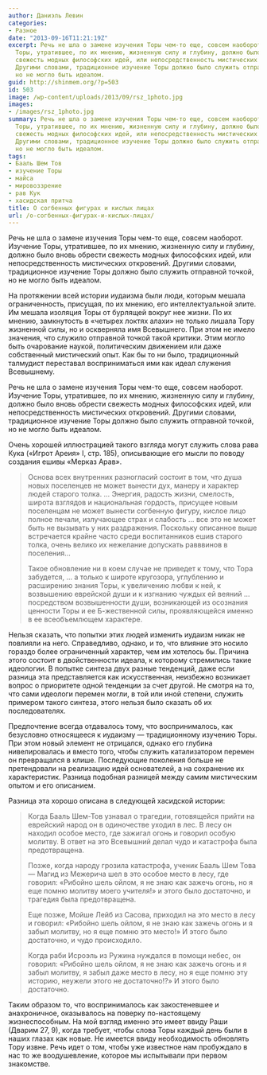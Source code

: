```yaml
---
author: Даниэль Левин
categories:
- Разное
date: "2013-09-16T11:21:19Z"
excerpt: Речь не шла о замене изучения Торы чем-то еще, совсем наоборот. Изучение
  Торы, утратившее, по их мнению, жизненную силу и глубину, должно было вновь обрести
  свежесть модных философских идей, или непосредственность мистических откровений.
  Другими словами, традиционное изучение Торы должно было служить отправной точкой,
  но не могло быть идеалом.
guid: http://shinmem.org/?p=503
id: 503
image: /wp-content/uploads/2013/09/rsz_1photo.jpg
images:
- /images/rsz_1photo.jpg
summary: Речь не шла о замене изучения Торы чем-то еще, совсем наоборот. Изучение
  Торы, утратившее, по их мнению, жизненную силу и глубину, должно было вновь обрести
  свежесть модных философских идей, или непосредственность мистических откровений.
  Другими словами, традиционное изучение Торы должно было служить отправной точкой,
  но не могло быть идеалом.
tags:
- Бааль Шем Тов
- изучение Торы
- майса
- мировоззрение
- рав Кук
- хасидская притча
title: О согбенных фигурах и кислых лицах
url: /о-согбенных-фигурах-и-кислых-лицах/
---
```

Речь не шла о замене изучения Торы чем-то еще, совсем наоборот. Изучение Торы, утратившее, по их мнению, жизненную силу и глубину, должно было вновь обрести свежесть модных философских идей, или непосредственность мистических откровений. Другими словами, традиционное изучение Торы должно было служить отправной точкой, но не могло быть идеалом.<!--more-->

На протяжении всей истории иудаизма были люди, которым мешала ограниченность, присущая, по их мнению, его интеллектуальной элите. Им мешала изоляция Торы от бурлящей вокруг нее жизни. По их мнению, замкнутость в «четырех локтях алахи» не только лишала Тору жизненной силы, но и оскверняла имя Всевышнего. При этом не имело значения, что служило отправной точкой такой критики. Этим могло быть очарование наукой, политическим движением или даже собственный мистический опыт. Как бы то ни было, традиционный талмудист переставал восприниматься ими как идеал служения Всевышнему. 

Речь не шла о замене изучения Торы чем-то еще, совсем наоборот. Изучение Торы, утратившее, по их мнению, жизненную силу и глубину, должно было вновь обрести свежесть модных философских идей, или непосредственность мистических откровений. Другими словами, традиционное изучение Торы должно было служить отправной точкой, но не могло быть идеалом. 

Очень хорошей иллюстрацией такого взгляда могут служить слова рава Кука («Игрот Ареия» I, стр. 185), описывающие его мысли по поводу создания ешивы «Мерказ Арав». 

> Основа всех внутренних разногласий состоит в том, что душа новых поселенцев не может вынести дух, манеру и характер людей старого толка. … Энергия, радость жизни, смелость, широта взглядов и национальная гордость, присущее новым поселенцам не может вынести согбенную фигуру, кислое лицо полное печали, излучающее страх и слабость … все это не может быть не вызывать у них раздражения. Поскольку описанное выше встречается крайне часто среди воспитанников ешив старого толка, очень велико их нежелание допускать равввинов в поселения&#8230;
> 
> Такое обновление ни в коем случае не приведет к тому, что Тора забудется, &#8230; а только к широте кругозора, углублению и расширению знания Торы, к увеличению любви к ней, к возвышению еврейской души и к изгнанию чуждых ей веяний … посредством возвышенности души, возникающей из осознания ценности Торы и ее Б-жественной силы, проявляющейся именно в ее всеобъемлющем характере.

Нельзя сказать, что попытки этих людей изменить иудаизм никак не повлияли на него. Справедливо, однако, и то, что влияние это носило гораздо более ограниченный характер, чем им хотелось бы. Причина этого состоит в двойственности идеала, к которому стремились такие идеологии. В попытке синтеза двух разные тенденций, даже если разница эта представляется как искусственная, неизбежно возникает вопрос о приоритете одной тенденции за счет другой. Не смотря на то, что сами идеологи перемен могли, в той или иной степени, служить примером такого синтеза, этого нельзя было сказать об их последователях. 

Предпочтение всегда отдавалось тому, что воспринималось, как безусловно относящееся к иудаизму — традиционному изучению Торы. При этом новый элемент не отрицался, однако его глубина нивелировалась и вместо того, чтобы служить катализатором перемен он превращался в клише. Последующие поколения больше не претендовали на реализацию идей основателей, а на сохранение их характеристик. Разница подобная разницей между самим мистическим опытом и его описанием. 

Разница эта хорошо описана в следующей хасидской истории: 

> Когда Бааль Шем-Тов узнавал о трагедии, готовящейся прийти на еврейский народ он в одиночестве уходил в лес. В лесу он находил особое место, где зажигал огонь и говорил особую молитву. В ответ на это Всевышний делал чудо и катастрофа была предотвращена.
> 
> Позже, когда народу грозила катастрофа, ученик Бааль Шем Това — Магид из Межерича шел в это особое место в лесу, где говорил: «Рибойно шель ойлом, я не знаю как зажечь огонь, но я еще помню молитву моего учителя!» и этого было достаточно, и трагедия была предотвращена.
> 
> Еще позже, Мойше Лейб из Сасова, приходил на это место в лесу и говорил: «Рибойно шель ойлом, я не знаю как зажечь огонь и я забыл молитву, но я еще помню это место!» И этого было достаточно, и чудо происходило.
> 
> Когда раби Исроэль из Ружина нуждался в помощи небес, он говорил: «Рибойно шель ойлом, я не знаю как зажечь огонь и я забыл молитву, я забыл даже место в лесу, но я еще помню эту историю, неужели этого не достаточно!?» И этого было достаточно.

Таким образом то, что воспринималось как закостеневшее и анахроничное, оказывалось на поверку по-настоящему жизнеспособным. На мой взгляд именно это имеет ввиду Раши (Дварим 27, 9), когда требует, чтобы слова Торы каждый день были в наших глазах как новые. Не имеется ввиду необходимость обновлять Тору извне. Речь идет о том, чтобы уже известное нам пробуждало в нас то же воодушевление, которое мы испытывали при первом знакомстве.